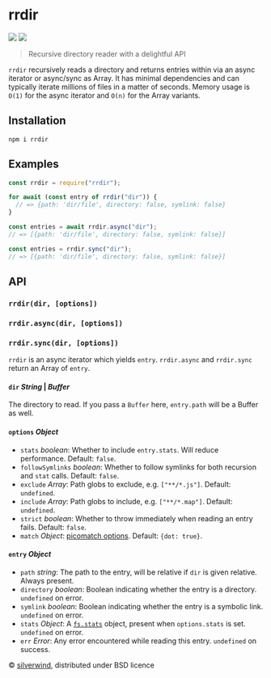 # rrdir
[![](https://img.shields.io/npm/v/rrdir.svg?style=flat)](https://www.npmjs.org/package/rrdir) [![](https://img.shields.io/npm/dm/rrdir.svg)](https://www.npmjs.org/package/rrdir)

> Recursive directory reader with a delightful API

`rrdir` recursively reads a directory and returns entries within via an async iterator or async/sync as Array. It has minimal dependencies and can typically iterate millions of files in a matter of seconds. Memory usage is `O(1)` for the async iterator and `O(n)` for the Array variants.

## Installation
```console
npm i rrdir
```

## Examples
```js
const rrdir = require("rrdir");

for await (const entry of rrdir("dir")) {
  // => {path: 'dir/file', directory: false, symlink: false}
}

const entries = await rrdir.async("dir");
// => [{path: 'dir/file', directory: false, symlink: false}]

const entries = rrdir.sync("dir");
// => [{path: 'dir/file', directory: false, symlink: false}]

```

## API

### `rrdir(dir, [options])`
### `rrdir.async(dir, [options])`
### `rrdir.sync(dir, [options])`

`rrdir` is an async iterator which yields `entry`. `rrdir.async` and `rrdir.sync` return an Array of `entry`.

#### `dir` *String* | *Buffer*

The directory to read. If you pass a `Buffer` here, `entry.path` will be a Buffer as well.

#### `options` *Object*

- `stats` *boolean*: Whether to include `entry.stats`. Will reduce performance. Default: `false`.
- `followSymlinks` *boolean*: Whether to follow symlinks for both recursion and `stat` calls. Default: `false`.
- `exclude` *Array*: Path globs to exclude, e.g. `["**/*.js"]`. Default: `undefined`.
- `include` *Array*: Path globs to include, e.g. `["**/*.map"]`. Default: `undefined`.
- `strict` *boolean*: Whether to throw immediately when reading an entry fails. Default: `false`.
- `match` *Object*: [picomatch options](https://github.com/micromatch/picomatch#options). Default: `{dot: true}`.

#### `entry` *Object*

- `path` *string*: The path to the entry, will be relative if `dir` is given relative. Always present.
- `directory` *boolean*: Boolean indicating whether the entry is a directory. `undefined` on error.
- `symlink` *boolean*: Boolean indicating whether the entry is a symbolic link. `undefined` on error.
- `stats` *Object*: A [`fs.stats`](https://nodejs.org/api/fs.html#fs_class_fs_stats) object, present when `options.stats` is set. `undefined` on error.
- `err` *Error*: Any error encountered while reading this entry. `undefined` on success.

© [silverwind](https://github.com/silverwind), distributed under BSD licence

